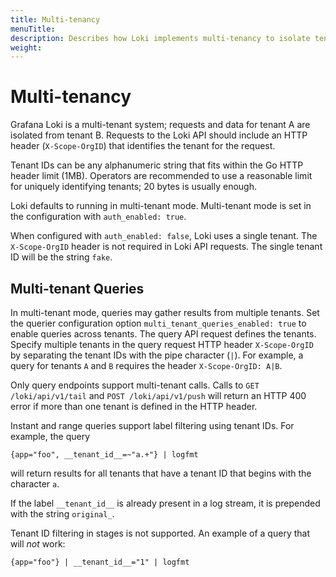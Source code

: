 ```yaml
---
title: Multi-tenancy
menuTitle:  
description: Describes how Loki implements multi-tenancy to isolate tenant data and queries.
weight: 
---
```

# Multi-tenancy

Grafana Loki is a multi-tenant system; requests and data for tenant A are isolated from
tenant B. Requests to the Loki API should include an HTTP header
(`X-Scope-OrgID`) that identifies the tenant for the request.

Tenant IDs can be any alphanumeric string that fits within the Go HTTP header
limit (1MB). Operators are recommended to use a reasonable limit for uniquely
identifying tenants; 20 bytes is usually enough.

Loki defaults to running in multi-tenant mode.
Multi-tenant mode is set in the configuration with `auth_enabled: true`.

When configured with `auth_enabled: false`, Loki uses a single tenant.
The `X-Scope-OrgID` header is not required in Loki API requests.
The single tenant ID will be the string `fake`.

## Multi-tenant Queries

In multi-tenant mode, queries may gather results from multiple tenants.
Set the querier configuration option `multi_tenant_queries_enabled: true` to enable queries across tenants.
The query API request defines the tenants.
Specify multiple tenants
in the query request HTTP header `X-Scope-OrgID` by separating the tenant IDs with the pipe character (`|`).
For example, a query for tenants `A` and `B` requires the header `X-Scope-OrgID: A|B`.

Only query endpoints support multi-tenant calls.
Calls to `GET /loki/api/v1/tail` and `POST /loki/api/v1/push` will return an HTTP 400 error if more than one tenant is defined in the HTTP header.

Instant and range queries support label filtering using tenant IDs.
For example, the query

```
{app="foo", __tenant_id__=~"a.+"} | logfmt
```
will return results for all tenants
that have a tenant ID that begins with the character `a`.

If the label `__tenant_id__` is already present in a log stream, it is prepended with the string `original_`.

Tenant ID filtering in stages is not supported.
An example of a query that will _not_ work:

```
{app="foo"} | __tenant_id__="1" | logfmt
```
